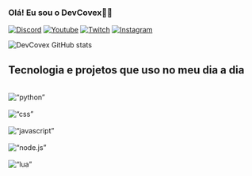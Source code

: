 ### Olá! Eu sou o DevCovex🖐🏻


[![Discord](https://img.shields.io/badge/Discord-7289DA?style=for-the-badge&logo=discord&logoColor=white)](https://discord.com/channels/@me/996605980668350585)
[![Youtube](https://img.shields.io/badge/YouTube-FF0000?style=for-the-badge&logo=youtube&logoColor=white)](https://www.youtube.com/channel/UCD56Lo13orG4TWbp_mISZ4w)
[![Twitch](https://img.shields.io/badge/Twitch-9146FF?style=for-the-badge&logo=twitch&logoColor=white)](https://www.twitch.tv/covexxd777)
[![Instagram](https://img.shields.io/badge/Instagram-E4405F?style=for-the-badge&logo=instagram&logoColor=white)](https://www.instagram.com/lucascaiquedev)

![DevCovex GitHub stats](https://github-readme-stats.vercel.app/api?username=DevCovex&show_icons=true&theme=dracula)

## Tecnologia e projetos que uso no meu dia a dia

<div style=“display: inline_block”><br />
<img olign=“center” alt=“python” src=“https://img.shields.io/badge/Python-3776AB?style=for-the-badge&logo=python&logoColor=white” />
<div style=“display: inline_block”><br />
<img olign=“center” alt=“css” src=“https://img.shields.io/badge/C%23-239120?style=for-the-badge&logo=c-sharp&logoColor=white” />
<div style=“display: inline_block”><br />
<img olign=“center” alt=“javascript” src=“https://img.shields.io/badge/JavaScript-323330?style=for-the-badge&logo=javascript&logoColor=F7DF1E” />
<div style=“display: inline_block”><br />
<img olign=“center” alt=“node.js” src=“https://img.shields.io/badge/Node.js-43853D?style=for-the-badge&logo=node.js&logoColor=white” />
<div style=“display: inline_block”><br />
<img olign=“center” alt=“lua” src=“https://img.shields.io/badge/Lua-2C2D72?style=for-the-badge&logo=lua&logoColor=white” />
</div>


